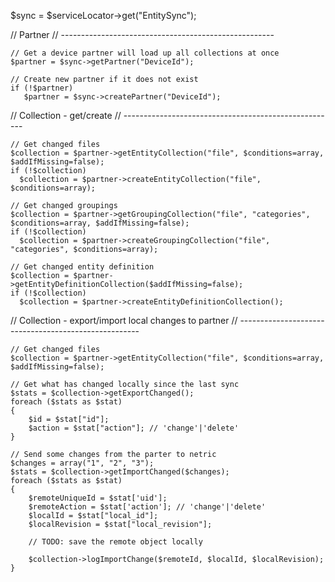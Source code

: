 $sync = $serviceLocator->get("EntitySync");

// Partner
// -----------------------------------------------------

	// Get a device partner will load up all collections at once
	$partner = $sync->getPartner("DeviceId");

	// Create new partner if it does not exist
	if (!$partner)
	   $partner = $sync->createPartner("DeviceId");

// Collection - get/create
// -----------------------------------------------------

	// Get changed files
	$collection = $partner->getEntityCollection("file", $conditions=array, $addIfMissing=false);
	if (!$collection)
	  $collection = $partner->createEntityCollection("file", $conditions=array);

	// Get changed groupings
	$collection = $partner->getGroupingCollection("file", "categories", $conditions=array, $addIfMissing=false);
	if (!$collection)
	  $collection = $partner->createGroupingCollection("file", "categories", $conditions=array);

	// Get changed entity definition
	$collection = $partner->getEntityDefinitionCollection($addIfMissing=false);
	if (!$collection)
	  $collection = $partner->createEntityDefinitionCollection();

// Collection - export/import local changes to partner
// -----------------------------------------------------

	// Get changed files
	$collection = $partner->getEntityCollection("file", $conditions=array, $addIfMissing=false);
	
	// Get what has changed locally since the last sync
	$stats = $collection->getExportChanged();
	foreach ($stats as $stat)
	{
		$id = $stat["id"];
		$action = $stat["action"]; // 'change'|'delete'
	}

	// Send some changes from the parter to netric
	$changes = array("1", "2", "3");
	$stats = $collection->getImportChanged($changes);
	foreach ($stats as $stat)
	{
		$remoteUniqueId = $stat['uid'];
		$remoteAction = $stat['action']; // 'change'|'delete'
		$localId = $stat["local_id"];
		$localRevision = $stat["local_revision"];

		// TODO: save the remote object locally

		$collection->logImportChange($remoteId, $localId, $localRevision);
	}